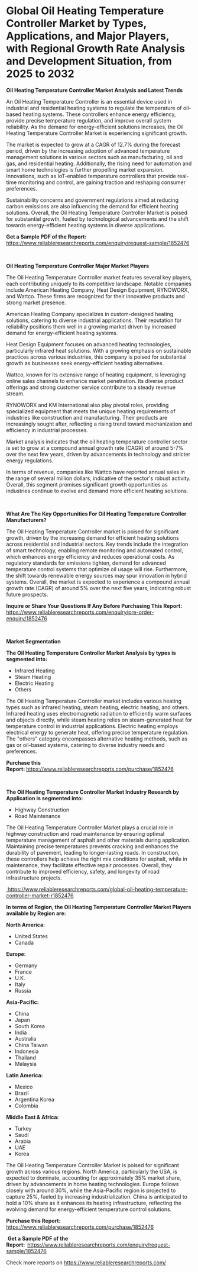 <p><h1>Global Oil Heating Temperature Controller Market by Types, Applications, and Major Players, with Regional Growth Rate Analysis and Development Situation, from 2025 to 2032</h1></p><p><strong>Oil Heating Temperature Controller Market Analysis and Latest Trends</strong></p>
<p><p>An Oil Heating Temperature Controller is an essential device used in industrial and residential heating systems to regulate the temperature of oil-based heating systems. These controllers enhance energy efficiency, provide precise temperature regulation, and improve overall system reliability. As the demand for energy-efficient solutions increases, the Oil Heating Temperature Controller Market is experiencing significant growth.</p><p>The market is expected to grow at a CAGR of 12.7% during the forecast period, driven by the increasing adoption of advanced temperature management solutions in various sectors such as manufacturing, oil and gas, and residential heating. Additionally, the rising need for automation and smart home technologies is further propelling market expansion. Innovations, such as IoT-enabled temperature controllers that provide real-time monitoring and control, are gaining traction and reshaping consumer preferences. </p><p>Sustainability concerns and government regulations aimed at reducing carbon emissions are also influencing the demand for efficient heating solutions. Overall, the Oil Heating Temperature Controller Market is poised for substantial growth, fueled by technological advancements and the shift towards energy-efficient heating systems in diverse applications.</p></p>
<p><strong>Get a Sample PDF of the Report:&nbsp;</strong> <a href="https://www.reliableresearchreports.com/enquiry/request-sample/1852476?utm_campaign=2643&utm_medium=2&utm_source=Github&utm_content=ia&utm_term=28022025&utm_id=oil-heating-temperature-controller">https://www.reliableresearchreports.com/enquiry/request-sample/1852476</a></p>
<p>&nbsp;</p>
<p><strong>Oil Heating Temperature Controller Major Market Players</strong></p>
<p><p>The Oil Heating Temperature Controller market features several key players, each contributing uniquely to its competitive landscape. Notable companies include American Heating Company, Heat Design Equipment, RYNOWORX, and Wattco. These firms are recognized for their innovative products and strong market presence.</p><p>American Heating Company specializes in custom-designed heating solutions, catering to diverse industrial applications. Their reputation for reliability positions them well in a growing market driven by increased demand for energy-efficient heating systems.</p><p>Heat Design Equipment focuses on advanced heating technologies, particularly infrared heat solutions. With a growing emphasis on sustainable practices across various industries, this company is poised for substantial growth as businesses seek energy-efficient heating alternatives.</p><p>Wattco, known for its extensive range of heating equipment, is leveraging online sales channels to enhance market penetration. Its diverse product offerings and strong customer service contribute to a steady revenue stream.</p><p>RYNOWORX and KM International also play pivotal roles, providing specialized equipment that meets the unique heating requirements of industries like construction and manufacturing. Their products are increasingly sought after, reflecting a rising trend toward mechanization and efficiency in industrial processes.</p><p>Market analysis indicates that the oil heating temperature controller sector is set to grow at a compound annual growth rate (CAGR) of around 5-7% over the next few years, driven by advancements in technology and stricter energy regulations. </p><p>In terms of revenue, companies like Wattco have reported annual sales in the range of several million dollars, indicative of the sector's robust activity. Overall, this segment promises significant growth opportunities as industries continue to evolve and demand more efficient heating solutions.</p></p>
<p>&nbsp;</p>
<p><strong>What Are The Key Opportunities For Oil Heating Temperature Controller Manufacturers?</strong></p>
<p><p>The Oil Heating Temperature Controller market is poised for significant growth, driven by the increasing demand for efficient heating solutions across residential and industrial sectors. Key trends include the integration of smart technology, enabling remote monitoring and automated control, which enhances energy efficiency and reduces operational costs. As regulatory standards for emissions tighten, demand for advanced temperature control systems that optimize oil usage will rise. Furthermore, the shift towards renewable energy sources may spur innovation in hybrid systems. Overall, the market is expected to experience a compound annual growth rate (CAGR) of around 5% over the next five years, indicating robust future prospects.</p></p>
<p><strong>Inquire or Share Your Questions If Any Before Purchasing This Report:</strong> <a href="https://www.reliableresearchreports.com/enquiry/pre-order-enquiry/1852476?utm_campaign=2643&utm_medium=2&utm_source=Github&utm_content=ia&utm_term=28022025&utm_id=oil-heating-temperature-controller">https://www.reliableresearchreports.com/enquiry/pre-order-enquiry/1852476</a></p>
<p>&nbsp;</p>
<p><strong>Market Segmentation</strong></p>
<p><strong>The Oil Heating Temperature Controller Market Analysis by types is segmented into:</strong></p>
<p><ul><li>Infrared Heating</li><li>Steam Heating</li><li>Electric Heating</li><li>Others</li></ul></p>
<p><p>The Oil Heating Temperature Controller market includes various heating types such as infrared heating, steam heating, electric heating, and others. Infrared heating uses electromagnetic radiation to efficiently warm surfaces and objects directly, while steam heating relies on steam-generated heat for temperature control in industrial applications. Electric heating employs electrical energy to generate heat, offering precise temperature regulation. The "others" category encompasses alternative heating methods, such as gas or oil-based systems, catering to diverse industry needs and preferences.</p></p>
<p><strong>Purchase this Report:&nbsp;</strong><a href="https://www.reliableresearchreports.com/purchase/1852476?utm_campaign=2643&utm_medium=2&utm_source=Github&utm_content=ia&utm_term=28022025&utm_id=oil-heating-temperature-controller">https://www.reliableresearchreports.com/purchase/1852476</a></p>
<p>&nbsp;</p>
<p><strong>The Oil Heating Temperature Controller Market Industry Research by Application is segmented into:</strong></p>
<p><ul><li>Highway Construction</li><li>Road Maintenance</li></ul></p>
<p><p>The Oil Heating Temperature Controller Market plays a crucial role in highway construction and road maintenance by ensuring optimal temperature management of asphalt and other materials during application. Maintaining precise temperatures prevents cracking and enhances the durability of pavement, leading to longer-lasting roads. In construction, these controllers help achieve the right mix conditions for asphalt, while in maintenance, they facilitate effective repair processes. Overall, they contribute to improved efficiency, safety, and longevity of road infrastructure projects.</p></p>
<p><a href="https://www.reliableresearchreports.com/global-oil-heating-temperature-controller-market-r1852476?utm_campaign=2643&utm_medium=2&utm_source=Github&utm_content=ia&utm_term=28022025&utm_id=oil-heating-temperature-controller">&nbsp;https://www.reliableresearchreports.com/global-oil-heating-temperature-controller-market-r1852476</a></p>
<p><strong>In terms of Region, the Oil Heating Temperature Controller Market Players available by Region are:</strong></p>
<p>
    <p> <strong> North America: </strong>
        <ul>
            <li>United States</li>
            <li>Canada</li>
        </ul>
        </p> 
    <p> <strong> Europe: </strong>
        <ul>
            <li>Germany</li>
            <li>France</li>
            <li>U.K.</li>
            <li>Italy</li>
            <li>Russia</li>
        </ul>
        </p> 
    <p> <strong> Asia-Pacific: </strong>
        <ul>
            <li>China</li>
            <li>Japan</li>
            <li>South Korea</li>
            <li>India</li>
            <li>Australia</li>
            <li>China Taiwan</li>
            <li>Indonesia</li>
            <li>Thailand</li>
            <li>Malaysia</li>
        </ul>
        </p> 
    <p> <strong> Latin America: </strong>
        <ul>
            <li>Mexico</li>
            <li>Brazil</li>
            <li>Argentina Korea</li>
            <li>Colombia</li>
        </ul>
        </p> 
    <p> <strong> Middle East & Africa: </strong>
        <ul>
            <li>Turkey</li>
            <li>Saudi</li>
            <li>Arabia</li>
            <li>UAE</li>
            <li>Korea</li>
        </ul>
    </p>
    </p>
<p><p>The Oil Heating Temperature Controller Market is poised for significant growth across various regions. North America, particularly the USA, is expected to dominate, accounting for approximately 35% market share, driven by advancements in home heating technologies. Europe follows closely with around 30%, while the Asia-Pacific region is projected to capture 25%, fueled by increasing industrialization. China is anticipated to hold a 10% share as it enhances its heating infrastructure, reflecting the evolving demand for energy-efficient temperature control solutions.</p></p>
<p><strong>Purchase this Report: </strong><a href="https://www.reliableresearchreports.com/purchase/1852476?utm_campaign=2643&utm_medium=2&utm_source=Github&utm_content=ia&utm_term=28022025&utm_id=oil-heating-temperature-controller">https://www.reliableresearchreports.com/purchase/1852476</a></p>
<p>&nbsp;<strong>Get a Sample PDF of the Report:&nbsp;&nbsp;</strong><a href="https://www.reliableresearchreports.com/enquiry/request-sample/1852476?utm_campaign=2643&utm_medium=2&utm_source=Github&utm_content=ia&utm_term=28022025&utm_id=oil-heating-temperature-controller">https://www.reliableresearchreports.com/enquiry/request-sample/1852476</a></p>
<p><strong></strong></p>
<p>Check more reports on <a href="https://www.reliableresearchreports.com/?utm_campaign=2643&utm_medium=2&utm_source=Github&utm_content=ia&utm_term=28022025&utm_id=oil-heating-temperature-controller">https://www.reliableresearchreports.com/</a></p>